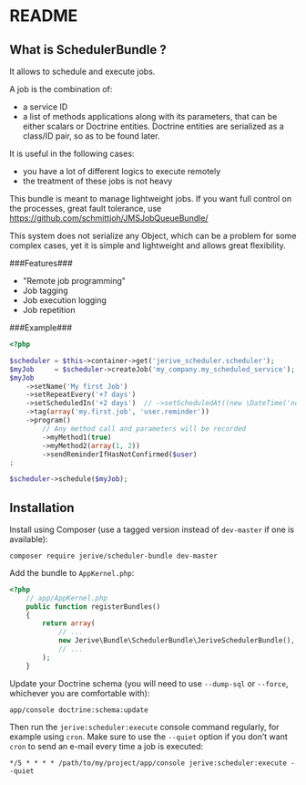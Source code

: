 README
======

What is SchedulerBundle ?
-------------------------

It allows to schedule and execute jobs.

A job is the combination of:
  * a service ID
  * a list of methods applications along with its parameters, that can be
    either scalars or Doctrine entities. Doctrine entities are serialized
    as a class/ID pair, so as to be found later.

It is useful in the following cases:
  * you have a lot of different logics to execute remotely
  * the treatment of these jobs is not heavy

This bundle is meant to manage lightweight jobs.
If you want full control on the processes, great fault tolerance, use
https://github.com/schmittjoh/JMSJobQueueBundle/

This system does not serialize any Object, which can be a problem for some
complex cases, yet it is simple and lightweight and allows great flexibility.

###Features###

  * "Remote job programming"
  * Job tagging
  * Job execution logging
  * Job repetition

###Example###

``` php
<?php

$scheduler = $this->container->get('jerive_scheduler.scheduler');
$myJob     = $scheduler->createJob('my_company.my_scheduled_service');
$myJob
    ->setName('My first Job')
    ->setRepeatEvery('+7 days')
    ->setScheduledIn('+2 days')  // ->setScheduledAt((new \DateTime('now'))->modify('+2 days'))
    ->tag(array('my.first.job', 'user.reminder'))
    ->program()
        // Any method call and parameters will be recorded
        ->myMethod1(true)
        ->myMethod2(array(1, 2))
        ->sendReminderIfHasNotConfirmed($user)
;

$scheduler->schedule($myJob);
```

Installation
------------

Install using Composer (use a tagged version instead of `dev-master` if one is available):

```
composer require jerive/scheduler-bundle dev-master
```

Add the bundle to `AppKernel.php`:

``` php
<?php
    // app/AppKernel.php
    public function registerBundles()
    {
        return array(
            // ...
            new Jerive\Bundle\SchedulerBundle\JeriveSchedulerBundle(),
            // ...
        );
    }
```

Update your Doctrine schema (you will need to use `--dump-sql` or `--force`, whichever you are comfortable with):

```
app/console doctrine:schema:update
```

Then run the `jerive:scheduler:execute` console command regularly, for example using `cron`. Make sure to use the `--quiet` option if you don’t want `cron` to send an e-mail every time a job is executed:

```
*/5 * * * * /path/to/my/project/app/console jerive:scheduler:execute --quiet
```
